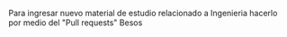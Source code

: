 Para ingresar nuevo material de estudio relacionado a Ingenieria hacerlo por medio del "Pull requests"
Besos
